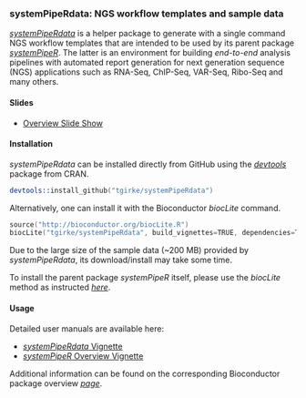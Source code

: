 
### systemPipeRdata: NGS workflow templates and sample data

[_systemPipeRdata_](http://bioconductor.org/packages/devel/systemPipeRdata) is a helper 
package to generate with a single command NGS workflow templates that are intended to
be used by its parent package [_systemPipeR_](http://www.bioconductor.org/packages/devel/bioc/html/systemPipeR.html). 
The latter is an environment for building *end-to-end* analysis pipelines with
automated report generation for next generation sequence (NGS) applications
such as RNA-Seq, ChIP-Seq, VAR-Seq, Ribo-Seq and many others. 

#### Slides
+ [Overview Slide Show](https://htmlpreview.github.io/?https://raw.githubusercontent.com/tgirke/systemPipeR/master/inst/extdata/slides/systemPipeRslides.html)

#### Installation 
_systemPipeRdata_ can be installed directly from GitHub using the [_devtools_](http://cran.r-project.org/web/packages/devtools/index.html) 
package from CRAN.
```s
devtools::install_github("tgirke/systemPipeRdata")
```

Alternatively, one can install it with the Bioconductor _biocLite_ command.
```s
source("http://bioconductor.org/biocLite.R")
biocLite("tgirke/systemPipeRdata", build_vignettes=TRUE, dependencies=TRUE)
```

Due to the large size of the sample data (~200 MB) provided by _systemPipeRdata_, its download/install may take some time.

To install the parent package _systemPipeR_ itself, please use the _biocLite_ method as instructed 
[_here_](http://www.bioconductor.org/packages/devel/bioc/html/systemPipeR.html).

#### Usage
Detailed user manuals are available here: 
+ [_systemPipeRdata_ Vignette](https://htmlpreview.github.io/?https://github.com/tgirke/systemPipeRdata/blob/master/vignettes/systemPipeRdata.html)
+ [_systemPipeR_ Overview Vignette](https://htmlpreview.github.io/?https://github.com/tgirke/systemPipeR/blob/master/vignettes/systemPipeR.html)

Additional information can be found on the corresponding Bioconductor package overview 
[_page_](http://www.bioconductor.org/packages/devel/bioc/html/systemPipeR.html).
